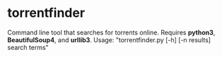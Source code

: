 torrentfinder
=============
Command line tool that searches for torrents online. Requires **python3**, **BeautifulSoup4**, and **urllib3**.
Usage: "torrentfinder.py [-h] [-n results] search terms"
